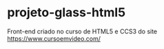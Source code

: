 # projeto-glass-html5
Front-end criado no curso de HTML5 e CCS3 do site https://www.cursoemvideo.com/
